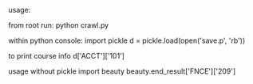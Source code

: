 usage: 

from root run:
	python crawl.py

within python console:
	import pickle
	d = pickle.load(open('save.p', 'rb'))

to print course info
	d['ACCT']['101']

usage without pickle
	import beauty
	beauty.end_result['FNCE']['209']
